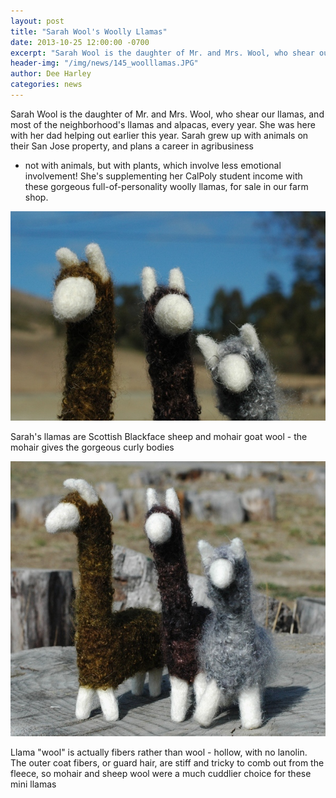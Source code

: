 ```yaml
---
layout: post
title: "Sarah Wool's Woolly Llamas"
date: 2013-10-25 12:00:00 -0700
excerpt: "Sarah Wool is the daughter of Mr. and Mrs. Wool, who shear our llamas, and most of the ..."
header-img: "/img/news/145_woolllamas.JPG"
author: Dee Harley
categories: news
---
```

Sarah Wool is the daughter of Mr. and Mrs. Wool, who shear our llamas,
and most of the neighborhood's llamas and alpacas, every year. She was
here with her dad helping out earlier this year. Sarah grew up with
animals on their San Jose property, and plans a career in agribusiness
- not with animals, but with plants, which involve less emotional
involvement! She's supplementing her CalPoly student income with these
gorgeous full-of-personality woolly llamas, for sale in our farm shop.

![image](/img/news/145_woolllamas.JPG)

Sarah's llamas are Scottish Blackface sheep and mohair goat wool - the
mohair gives the gorgeous curly bodies

![image](/img/news/145_woolllamas2.JPG)

Llama &quot;wool&quot; is actually fibers rather than wool - hollow,
with no lanolin. The outer coat fibers, or guard hair, are stiff and
tricky to comb out from the fleece, so mohair and sheep wool were a
much cuddlier choice for these mini llamas

